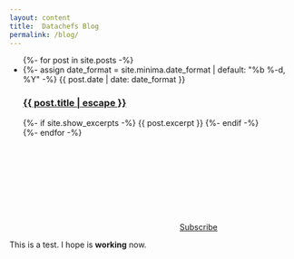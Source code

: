 ```yaml
---
layout: content
title:  Datachefs Blog
permalink: /blog/
---
```


<ul class="post-list">
  {%- for post in site.posts -%}
  <li>
    {%- assign date_format = site.minima.date_format | default: "%b %-d, %Y" -%}
    <span class="post-meta">{{ post.date | date: date_format }}</span>
    <h3>
      <a class="post-link" href="{{ post.url | relative_url }}">
        {{ post.title | escape }}
      </a>
    </h3>
    {%- if site.show_excerpts -%}
      {{ post.excerpt }}
    {%- endif -%}
  </li>
  {%- endfor -%}
</ul>

<p class="feed-subscribe">
  <a href="{{ 'feed.xml' | relative_url }}">
    <svg class="svg-icon orange"><use xlink:href="{{ 'assets/minima-social-icons.svg#rss' | relative_url }}"></use></svg><span>Subscribe</span>
  </a>
</p>

This is a test.  I hope is __working__ now.